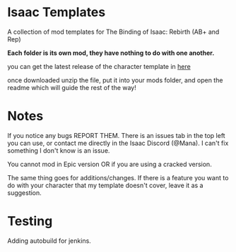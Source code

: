 # Isaac Templates
A collection of mod templates for The Binding of Isaac: Rebirth (AB+ and Rep)

**Each folder is its own mod, they have nothing to do with one another.**

you can get the latest release of the character template in [here](https://github.com/manaphoenix/IsaacTemplates/releases)

once downloaded unzip the file, put it into your mods folder, and open the readme which will guide the rest of the way!

# Notes
If you notice any bugs REPORT THEM. There is an issues tab in the top left you can use, or contact me directly in the Isaac Discord (@Mana). I can't fix something I don't know is an issue.

You cannot mod in Epic version OR if you are using a cracked version.

The same thing goes for additions/changes. If there is a feature you want to do with your character that my template doesn't cover, leave it as a suggestion.

# Testing
Adding autobuild for jenkins.

